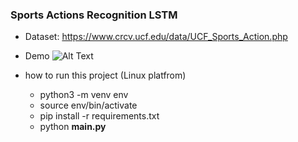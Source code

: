 ### Sports Actions Recognition LSTM

-   Dataset: https://www.crcv.ucf.edu/data/UCF_Sports_Action.php

-   Demo
    ![Alt Text](/assets/action_v3.gif)

-   how to run this project (Linux platfrom)
    -   python3 -m venv env
    -   source env/bin/activate
    -   pip install -r requirements.txt
    -   python <strong>main.py</strong>
